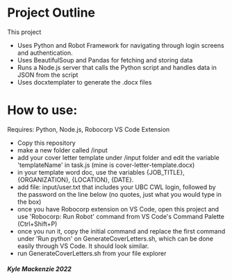 # Project Outline

This project

- Uses Python and Robot Framework for navigating through login screens and authentication.
- Uses BeautifulSoup and Pandas for fetching and storing data
- Runs a Node.js server that calls the Python script and handles data in JSON from the script
- Uses docxtemplater to generate the .docx files

# How to use:

Requires: Python, Node.js, Robocorp VS Code Extension

- Copy this repository
- make a new folder called /input
- add your cover letter template under /input folder and edit the variable 'templateName' in task.js (mine is cover-letter-template.docx)
- in your template word doc, use the variables {JOB_TITLE}, {ORGANIZATION}, {LOCATION}, {DATE}.
- add file: input/user.txt that includes your UBC CWL login, followed by the password on the line below (no quotes, just what you would type in the box)
- once you have Robocorp extension on VS Code, open this project and use 'Robocorp: Run Robot' command from VS Code's Command Palette (Ctrl+Shift+P)
- once you run it, copy the initial command and replace the first command under 'Run python' on GenerateCoverLetters.sh, which can be done easily through VS Code. It should look similar.
- run GenerateCoverLetters.sh from your file explorer

##### Kyle Mackenzie 2022
